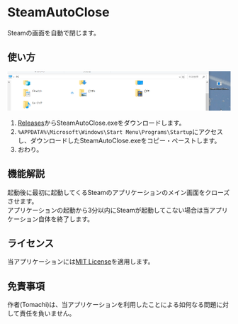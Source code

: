 # SteamAutoClose

Steamの画面を自動で閉じます。

## 使い方

![](Usage.gif)

1. [Releases](https://github.com/book000/SteamAutoClose/releases)からSteamAutoClose.exeをダウンロードします。
2. `%APPDATA%\Microsoft\Windows\Start Menu\Programs\Startup`にアクセスし、ダウンロードしたSteamAutoClose.exeをコピー・ペーストします。
3. おわり。

## 機能解説

起動後に最初に起動してくるSteamのアプリケーションのメイン画面をクローズさせます。  
アプリケーションの起動から3分以内にSteamが起動してこない場合は当アプリケーション自体を終了します。

## ライセンス

当アプリケーションには[MIT License](https://github.com/book000/SteamAutoClose/blob/master/LICENSE)を適用します。

## 免責事項

作者(Tomachi)は、当アプリケーションを利用したことによる如何なる問題に対して責任を負いません。